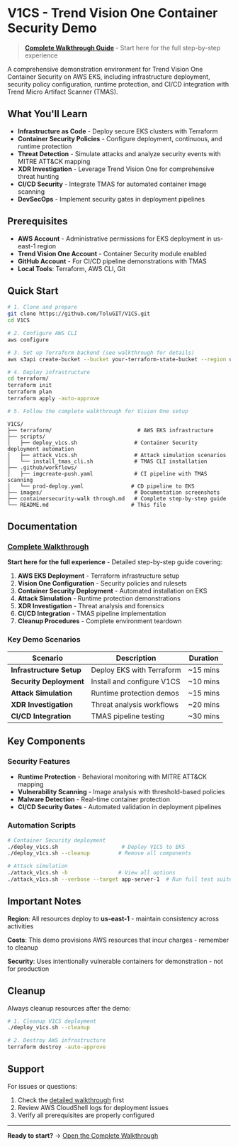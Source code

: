 # V1CS - Trend Vision One Container Security Demo

> **[Complete Walkthrough Guide](containersecurity-walk%20through.md)** - Start here for the full step-by-step experience

A comprehensive demonstration environment for Trend Vision One Container Security on AWS EKS, including infrastructure deployment, security policy configuration, runtime protection, and CI/CD integration with Trend Micro Artifact Scanner (TMAS).

## What You'll Learn

- **Infrastructure as Code** - Deploy secure EKS clusters with Terraform
- **Container Security Policies** - Configure deployment, continuous, and runtime protection
- **Threat Detection** - Simulate attacks and analyze security events with MITRE ATT&CK mapping
- **XDR Investigation** - Leverage Trend Vision One for comprehensive threat hunting
- **CI/CD Security** - Integrate TMAS for automated container image scanning
- **DevSecOps** - Implement security gates in deployment pipelines

## Prerequisites

- **AWS Account** - Administrative permissions for EKS deployment in us-east-1 region
- **Trend Vision One Account** - Container Security module enabled
- **GitHub Account** - For CI/CD pipeline demonstrations with TMAS
- **Local Tools**: Terraform, AWS CLI, Git

## Quick Start

```bash
# 1. Clone and prepare
git clone https://github.com/ToluGIT/V1CS.git
cd V1CS

# 2. Configure AWS CLI
aws configure

# 3. Set up Terraform backend (see walkthrough for details)
aws s3api create-bucket --bucket your-terraform-state-bucket --region us-east-1

# 4. Deploy infrastructure
cd terraform/
terraform init
terraform plan  
terraform apply -auto-approve

# 5. Follow the complete walkthrough for Vision One setup
```



```
V1CS/
├── terraform/                           # AWS EKS infrastructure
├── scripts/
│   ├── deploy_v1cs.sh                  # Container Security deployment automation
│   ├── attack_v1cs.sh                  # Attack simulation scenarios
│   └── install_tmas_cli.sh             # TMAS CLI installation
├── .github/workflows/
│   ├── imgcreate-push.yaml             # CI pipeline with TMAS scanning
│   └── prod-deploy.yaml               # CD pipeline to EKS
├── images/                             # Documentation screenshots
├── containersecurity-walk through.md   # Complete step-by-step guide
└── README.md                          # This file
```

## Documentation

### [Complete Walkthrough](containersecurity-walk%20through.md)
**Start here for the full experience** - Detailed step-by-step guide covering:

1. **AWS EKS Deployment** - Terraform infrastructure setup
2. **Vision One Configuration** - Security policies and rulesets  
3. **Container Security Deployment** - Automated installation on EKS
4. **Attack Simulation** - Runtime protection demonstrations
5. **XDR Investigation** - Threat analysis and forensics
6. **CI/CD Integration** - TMAS pipeline implementation
7. **Cleanup Procedures** - Complete environment teardown

### Key Demo Scenarios

| Scenario | Description | Duration |
|----------|-------------|----------|
| **Infrastructure Setup** | Deploy EKS with Terraform | ~15 mins |
| **Security Deployment** | Install and configure V1CS | ~10 mins |
| **Attack Simulation** | Runtime protection demos | ~15 mins |
| **XDR Investigation** | Threat analysis workflows | ~20 mins |
| **CI/CD Integration** | TMAS pipeline testing | ~30 mins |

## Key Components

### Security Features
- **Runtime Protection** - Behavioral monitoring with MITRE ATT&CK mapping
- **Vulnerability Scanning** - Image analysis with threshold-based policies  
- **Malware Detection** - Real-time container protection
- **CI/CD Security Gates** - Automated validation in deployment pipelines

### Automation Scripts

```bash
# Container Security deployment
./deploy_v1cs.sh                    # Deploy V1CS to EKS
./deploy_v1cs.sh --cleanup         # Remove all components

# Attack simulation  
./attack_v1cs.sh -h                # View all options
./attack_v1cs.sh --verbose --target app-server-1  # Run full test suite
```

## Important Notes

**Region**: All resources deploy to **us-east-1** - maintain consistency across activities

**Costs**: This demo provisions AWS resources that incur charges - remember to cleanup

**Security**: Uses intentionally vulnerable containers for demonstration - not for production

## Cleanup

Always cleanup resources after the demo:

```bash
# 1. Cleanup V1CS deployment
./deploy_v1cs.sh --cleanup

# 2. Destroy AWS infrastructure  
terraform destroy -auto-approve
```

## Support

For issues or questions:

1. Check the [detailed walkthrough](containersecurity-walk%20through.md) first
2. Review AWS CloudShell logs for deployment issues
3. Verify all prerequisites are properly configured

---

**Ready to start?** → [Open the Complete Walkthrough](containersecurity-walk%20through.md)